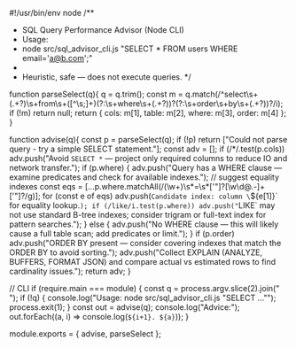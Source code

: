 #!/usr/bin/env node
/**
 * SQL Query Performance Advisor (Node CLI)
 * Usage:
 *   node src/sql_advisor_cli.js "SELECT * FROM users WHERE email='a@b.com';"
 *
 * Heuristic, safe — does not execute queries.
 */

function parseSelect(q){
  q = q.trim();
  const m = q.match(/^select\s+(.+?)\s+from\s+([^\s;]+)(?:\s+where\s+(.+?))?(?:\s+order\s+by\s+(.+?))?/i);
  if (!m) return null;
  return { cols: m[1], table: m[2], where: m[3], order: m[4] };
}

function advise(q){
  const p = parseSelect(q);
  if (!p) return ["Could not parse query - try a simple SELECT statement."];
  const adv = [];
  if (/\*/.test(p.cols)) adv.push("Avoid `SELECT *` — project only required columns to reduce IO and network transfer.");
  if (p.where) {
    adv.push("Query has a WHERE clause — examine predicates and check for available indexes.");
    // suggest equality indexes
    const eqs = [...p.where.matchAll(/(\w+)\s*=\s*['"]?[\w\d@.\-]+['"]?/g)];
    for (const e of eqs) adv.push(`Candidate index: column \`${e[1]}\` for equality lookup.`);
    if (/like/i.test(p.where)) adv.push("`LIKE` may not use standard B-tree indexes; consider trigram or full-text index for pattern searches.");
  } else {
    adv.push("No WHERE clause — this will likely cause a full table scan; add predicates or limit.");
  }
  if (p.order) adv.push("ORDER BY present — consider covering indexes that match the ORDER BY to avoid sorting.");
  adv.push("Collect EXPLAIN (ANALYZE, BUFFERS, FORMAT JSON) and compare actual vs estimated rows to find cardinality issues.");
  return adv;
}

// CLI
if (require.main === module) {
  const q = process.argv.slice(2).join(" ");
  if (!q) { console.log("Usage: node src/sql_advisor_cli.js \"SELECT ...\""); process.exit(1); }
  const out = advise(q);
  console.log("Advice:");
  out.forEach((a, i) => console.log(`${i+1}. ${a}`));
}

module.exports = { advise, parseSelect };
